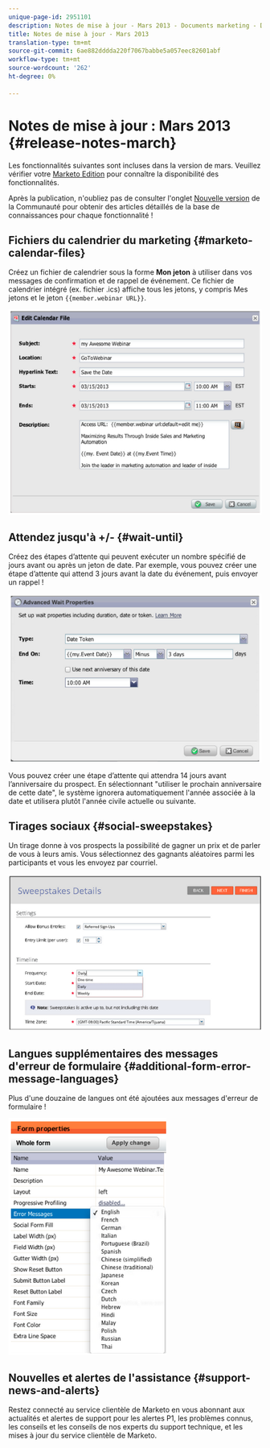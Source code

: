 ```yaml
---
unique-page-id: 2951101
description: Notes de mise à jour - Mars 2013 - Documents marketing - Documentation du produit
title: Notes de mise à jour - Mars 2013
translation-type: tm+mt
source-git-commit: 6ae882dddda220f7067babbe5a057eec82601abf
workflow-type: tm+mt
source-wordcount: '262'
ht-degree: 0%

---
```



# Notes de mise à jour : Mars 2013 {#release-notes-march}

Les fonctionnalités suivantes sont incluses dans la version de mars. Veuillez vérifier votre [Marketo Edition](https://docs.marketo.com/display/docs/assets/pricing.php) pour connaître la disponibilité des fonctionnalités.

Après la publication, n&#39;oubliez pas de consulter l&#39;onglet [Nouvelle version](release-notes-december-2013.md) de la Communauté pour obtenir des articles détaillés de la base de connaissances pour chaque fonctionnalité !

## Fichiers du calendrier du marketing {#marketo-calendar-files}

Créez un fichier de calendrier sous la forme **Mon jeton** à utiliser dans vos messages de confirmation et de rappel de événement. Ce fichier de calendrier intégré (ex. fichier .ics) affiche tous les jetons, y compris Mes jetons et le jeton `{{member.webinar URL}}`.

![](assets/image2014-9-22-15-3a35-3a24.png)

## Attendez jusqu&#39;à +/- {#wait-until}

Créez des étapes d’attente qui peuvent exécuter un nombre spécifié de jours avant ou après un jeton de date. Par exemple, vous pouvez créer une étape d’attente qui attend 3 jours avant la date du événement, puis envoyer un rappel !

![](assets/image2014-9-22-15-3a35-3a44.png)

Vous pouvez créer une étape d’attente qui attendra 14 jours avant l’anniversaire du prospect. En sélectionnant &quot;utiliser le prochain anniversaire de cette date&quot;, le système ignorera automatiquement l&#39;année associée à la date et utilisera plutôt l&#39;année civile actuelle ou suivante.

## Tirages sociaux {#social-sweepstakes}

Un tirage donne à vos prospects la possibilité de gagner un prix et de parler de vous à leurs amis. Vous sélectionnez des gagnants aléatoires parmi les participants et vous les envoyez par courriel.

![](assets/image2014-9-22-15-3a36-3a55.png)

## Langues supplémentaires des messages d&#39;erreur de formulaire {#additional-form-error-message-languages}

Plus d&#39;une douzaine de langues ont été ajoutées aux messages d&#39;erreur de formulaire !

![](assets/image2014-9-22-15-3a37-3a25.png)

## Nouvelles et alertes de l&#39;assistance {#support-news-and-alerts}

Restez connecté au service clientèle de Marketo en vous abonnant aux actualités et alertes de support pour les alertes P1, les problèmes connus, les conseils et les conseils de nos experts du support technique, et les mises à jour du service clientèle de Marketo.
